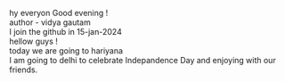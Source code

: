 hy everyon Good evening ! <br>
author - vidya gautam <br>
I join the github in 15-jan-2024<br>
hellow guys ! <br>
today we are going to hariyana <br>
I am going to delhi to celebrate Indepandence Day and enjoying with our friends.

